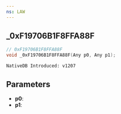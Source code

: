```yaml
---
ns: LAW
---
```

## _0xF19706B1F8FFA88F

```c
// 0xF19706B1F8FFA88F
void _0xF19706B1F8FFA88F(Any p0, Any p1);
```

```
NativeDB Introduced: v1207
```

## Parameters
* **p0**:
* **p1**:
